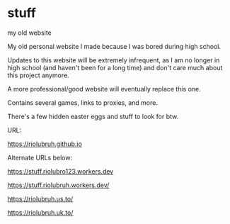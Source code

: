 # stuff
my old website

My old personal website I made because I was bored during high school.

Updates to this website will be extremely infrequent, as I am no longer in high school (and haven't been for a long time) and don't care much about this project anymore.

A more professional/good website will eventually replace this one.

Contains several games, links to proxies, and more.

There's a few hidden easter eggs and stuff to look for btw.

URL:

https://riolubruh.github.io

Alternate URLs below:

https://stuff.riolubro123.workers.dev

https://stuff.riolubruh.workers.dev/

https://riolubruh.us.to/

https://riolubruh.uk.to/
